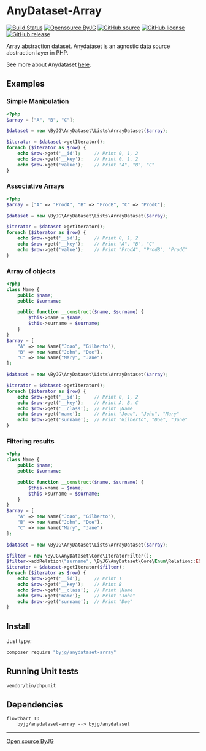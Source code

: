 # AnyDataset-Array

[![Build Status](https://github.com/byjg/php-anydataset-array/actions/workflows/phpunit.yml/badge.svg?branch=master)](https://github.com/byjg/php-anydataset-array/actions/workflows/phpunit.yml)
[![Opensource ByJG](https://img.shields.io/badge/opensource-byjg-success.svg)](http://opensource.byjg.com)
[![GitHub source](https://img.shields.io/badge/Github-source-informational?logo=github)](https://github.com/byjg/php-anydataset-array/)
[![GitHub license](https://img.shields.io/github/license/byjg/php-anydataset-array.svg)](https://opensource.byjg.com/opensource/licensing.html)
[![GitHub release](https://img.shields.io/github/release/byjg/php-anydataset-array.svg)](https://github.com/byjg/php-anydataset-array/releases/)


Array abstraction dataset. Anydataset is an agnostic data source abstraction layer in PHP. 

See more about Anydataset [here](https://opensource.byjg.com/php/anydataset).

## Examples

### Simple Manipulation

```php
<?php
$array = ["A", "B", "C"];

$dataset = new \ByJG\AnyDataset\Lists\ArrayDataset($array);

$iterator = $dataset->getIterator();
foreach ($iterator as $row) {
    echo $row->get('__id');     // Print 0, 1, 2
    echo $row->get('__key');    // Print 0, 1, 2
    echo $row->get('value');    // Print "A", "B", "C"
}
```

### Associative Arrays

```php
<?php
$array = ["A" => "ProdA", "B" => "ProdB", "C" => "ProdC"];

$dataset = new \ByJG\AnyDataset\Lists\ArrayDataset($array);

$iterator = $dataset->getIterator();
foreach ($iterator as $row) {
    echo $row->get('__id');     // Print 0, 1, 2
    echo $row->get('__key');    // Print "A", "B", "C"
    echo $row->get('value');    // Print "ProdA", "ProdB", "ProdC"
}
```

### Array of objects

```php
<?php
class Name {
    public $name;
    public $surname;

    public function __construct($name, $surname) {
        $this->name = $name;
        $this->surname = $surname;
    }
}
$array = [
    "A" => new Name("Joao", "Gilberto"),
    "B" => new Name("John", "Doe"),
    "C" => new Name("Mary", "Jane")
];

$dataset = new \ByJG\AnyDataset\Lists\ArrayDataset($array);

$iterator = $dataset->getIterator();
foreach ($iterator as $row) {
    echo $row->get('__id');     // Print 0, 1, 2
    echo $row->get('__key');    // Print A, B, C
    echo $row->get('__class');  // Print \Name
    echo $row->get('name');     // Print "Joao", "John", "Mary"
    echo $row->get('surname');  // Print "Gilberto", "Doe", "Jane"
}
```

### Filtering results

```php
<?php
class Name {
    public $name;
    public $surname;

    public function __construct($name, $surname) {
        $this->name = $name;
        $this->surname = $surname;
    }
}
$array = [
    "A" => new Name("Joao", "Gilberto"),
    "B" => new Name("John", "Doe"),
    "C" => new Name("Mary", "Jane")
];

$dataset = new \ByJG\AnyDataset\Lists\ArrayDataset($array);

$filter = new \ByJG\AnyDataset\Core\IteratorFilter();
$filter->addRelation("surname", \ByJG\AnyDataset\Core\Enum\Relation::EQUAL, "Doe");
$iterator = $dataset->getIterator($filter);
foreach ($iterator as $row) {
    echo $row->get('__id');     // Print 1
    echo $row->get('__key');    // Print B
    echo $row->get('__class');  // Print \Name
    echo $row->get('name');     // Print "John"
    echo $row->get('surname');  // Print "Doe"
}
```

## Install

Just type: 

```bash
composer require "byjg/anydataset-array"
```

## Running Unit tests

```bash
vendor/bin/phpunit
```

## Dependencies

```mermaid
flowchart TD
    byjg/anydataset-array --> byjg/anydataset
```

----
[Open source ByJG](http://opensource.byjg.com)

